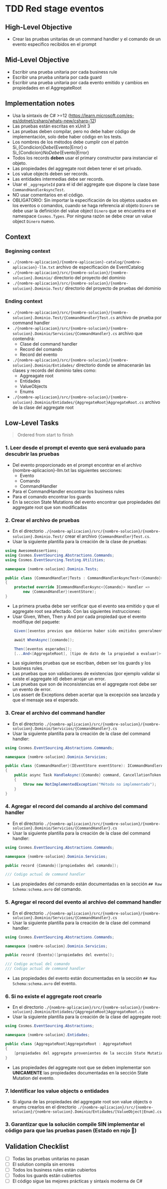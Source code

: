 # TDD Red stage eventos

## High-Level Objective

- Crear las pruebas unitarias de un command handler y el comando de un evento específico recibidos en el prompt

## Mid-Level Objective

- Escribir una prueba unitaria por cada business rule
- Escribir una prueba unitaria por cada guard
- Escribir una prueba unitaria por cada evento emitido y cambios en propiedades en el AggregateRoot

## Implementation notes

- Usa la sintaxis de C# >=12 (https://learn.microsoft.com/es-es/dotnet/csharp/whats-new/csharp-12)
- Las pruebas están escritas en xUnit 3
- Las pruebas deben compilar, pero no debe haber código de implementación, solo debe haber código en los tests.
- Los nombres de los métodos debe cumplir con el patrón Si_{Condicion}_Debe_{Evento|Error} o Si_{Condicion}_NoDebe_{Evento|Error}
- Todos los records **deben** usar el primary constructor para instanciar el objeto.
- Las propiedades del aggregate root deben tener el set privado.
- Los value objects deben ser records.
- Las entidades intermedias debe ser records.
- Usar el `_aggregateId` para el id del aggregate que dispone la clase base `CommandHandlerAsyncTest`.
- NO usar comentarios en el código.
- OBLIGATORIO: Sin importar la especificación de los objetos usados en los eventos o comandos, cuando se haga referencia al objeto `Dinero` se debe usar la definición del value object `Dinero` que se encuentra en el namespace `Cosmos.Types`. Por ninguna razón se debe crear un value object `Dinero` nuevo.

## Context

### Beginning context

- `./{nombre-aplicacion}/{nombre-aplicacion}-catalog/{nombre-aplicacion}-llm.txt` archivo de especificación de EventCatalog
- `./{nombre-aplicacion}/src/{nombre-solucion}/{nombre-solucion}.Dominio/` directorio del proyecto del dominio
- `./{nombre-aplicacion}/src/{nombre-solucion}/{nombre-solucion}.Dominio.Test/` directorio del proyecto de pruebas del dominio

### Ending context

- `./{nombre-aplicacion}/src/{nombre-solucion}/{nombre-solucion}.Dominio.Test/{CommandHandler}Test.cs` archivo de prueba por command handler
- `./{nombre-aplicacion}/src/{nombre-solucion}/{nombre-solucion}.Dominio/Servicios/{CommandHandler}.cs` archivo que contendrá:
  - Clase del command handler
  - Record del comando
  - Record del evento
- `./{nombre-aplicacion}/src/{nombre-solucion}/{nombre-solucion}.Dominio/Entidades/` directorio donde se almacenarán las clases y records del dominio tales como:
  - Aggreagate root
  - Entidades
  - ValueObjects
  - Enums
- `./{nombre-aplicacion}/src/{nombre-solucion}/{nombre-solucion}.Dominio/Entidades/{AggregateRoot}AggregateRoot.cs` archivo de la clase del aggregate root

## Low-Level Tasks

> Ordered from start to finish

### 1. Leer desde el prompt el evento que será evaluado para descubrir las pruebas

- Del evento proporcionado en el prompt encontrar en el archivo {nombre-aplicacion}-llm.txt las siguientes secciones:
  - Evento
  - Comando
  - CommandHandler
- Para el CommandHandler encontrar los business rules
- Para el comando encontrar los guards
- En la seccion State Mutations del evento encontrar que propiedades del aggregate root que son modificadas

### 2. Crear el archivo de pruebas

- En el directorio `./{nombre-aplicacion}/src/{nombre-solucion}/{nombre-solucion}.Dominio.Test/` crear el archivo `{CommandHandler}Test.cs`.
- Usar la siguiente plantilla para la creación de la clase de pruebas:

```c#
using AwesomeAssertions;
using Cosmos.EventSourcing.Abstractions.Commands;
using Cosmos.EventSourcing.Testing.Utilities;

namespace {nombre-solucion}.Dominio.Tests;

public class {CommandHandler}Tests : CommandHandlerAsyncTest<{Comando}>
{
    protected override ICommandHandlerAsync<{Comando}> Handler =>
        new {CommandHandler}(eventStore);
}
```

- La primera prueba debe ser verificar que el evento sea emitido y que el aggregate root sea afectado. Con las siguientes instrucciones:
- Usar Given, When, Then y And por cada propiedad que el evento modifique del paquete:

```c#
    Given([eventos previos que debieron haber sido emitidos generalmente de los business rules]);

    await WhenAsync([comando]);

    Then([eventos esperados]);
    [...And<[AggregateRoot], [tipo de dato de la propiedad a evaluar]>(aggregate => aggregate.[propiedad], [valor esperado]);]
```

- Las siguientes pruebas que se escriban, deben ser los guards y los business rules.
- Las pruebas que son validaciones de existencias (por ejemplo validar si existe el aggregate id) deben arrojar un error.
- Las pruebas que son de inconsistencias en el aggregate root debe ser un evento de error.
- Los assert de Exceptions deben acertar que la excepción sea lanzada y que el mensaje sea el esperado.

### 3. Crear el archivo del command handler

- En el directorio `./{nombre-aplicacion}/src/{nombre-solucion}/{nombre-solucion}.Dominio/Servicios/{CommandHandler}.cs`
- Usar la siguiente plantilla para la creación de la clase del command handler:

```c#
using Cosmos.EventSourcing.Abstractions.Commands;

namespace {nombre-solucion}.Dominio.Servicios;

public class {CommandHandler}(IEventStore eventStore): ICommandHandlerAsync<{Comando}>
{
    public async Task HandleAsync({Comando} command, CancellationToken cancellationToken)
    {
        throw new NotImplementedException("Método no implementado");
    }
}
```

### 4. Agregar el record del comando al archivo del command handler

- En el directorio `./{nombre-aplicacion}/src/{nombre-solucion}/{nombre-solucion}.Dominio/Servicios/{CommandHandler}.cs`
- Usar la siguiente plantilla para la creación de la clase del command handler:

```c#
using Cosmos.EventSourcing.Abstractions.Commands;

namespace {nombre-solucion}.Dominio.Servicios;

public record {Comando}([propiedades del comando]);

/// Codigo actual de command handler
```

- Las propiedades del comando están documentadas en la sección `## Raw Schema:schema.avro` del comando.

### 5. Agregar el record del evento al archivo del command handler

- En el directorio `./{nombre-aplicacion}/src/{nombre-solucion}/{nombre-solucion}.Dominio/Servicios/{CommandHandler}.cs`
- Usar la siguiente plantilla para la creación de la clase del command handler:

```c#
using Cosmos.EventSourcing.Abstractions.Commands;

namespace {nombre-solucion}.Dominio.Servicios;

public record {Evento}([propiedades del evento]);

/// Codigo actual del comando
/// Codigo actual de command handler
```

- Las propiedades del evento están documentadas en la sección `## Raw Schema:schema.avro` del evento.

### 6. Si no existe el aggregate root crearlo

- En el directorio `./{nombre-aplicacion}/src/{nombre-solucion}/{nombre-solucion}.Dominio/Entidades/{AggregateRoot}AggregateRoot.cs`
- Usar la siguiente plantilla para la creación de la clase del aggregate root:

```c#
using Cosmos.EventSourcing.Abstractions;

namespace {nombre-solucion}.Entidades;

public class {AggregateRoot}AggregateRoot : AggregateRoot
{
    [propiedades del aggregate provenientes de la sección State Mutations]
}
```

- Las propiedades del aggregate root que se deben implementar son **UNICAMENTE** las propiedades documentadas en la sección State Mutation del evento.

### 7. Identificar los value objects o entidades

- Si alguna de las propiedades del aggregate root son value objects o enums crearlos en el directorio `./{nombre-aplicacion}/src/{nombre-solucion}/{nombre-solucion}.Dominio/Entidades/[ValueObject|Enum].cs`

### 3. Garantizar que la solución compile **SIN** implementar el código para que las pruebas pasen (Estado en rojo 🔴)

## Validation Checklist

- [ ] Todas las pruebas unitarias no pasan
- [ ] El solution compila sin errores
- [ ] Todos los business rules están cubiertos
- [ ] Todos los guards están cubiertos
- [ ] El código sigue las mejores prácticas y sintaxis moderna de C#